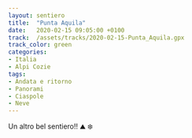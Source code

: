 ```yaml
---
layout: sentiero
title:  "Punta Aquila"
date:   2020-02-15 09:05:00 +0100
track:  /assets/tracks/2020-02-15-Punta_Aquila.gpx
track_color: green
categories:
- Italia
- Alpi Cozie
tags:
- Andata e ritorno
- Panorami
- Ciaspole
- Neve
---
```


Un altro bel sentiero!! :mountain: :snowflake: